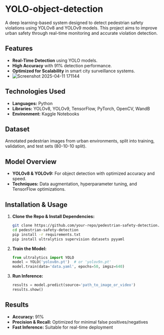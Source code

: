 # YOLO-object-detection

A deep learning-based system designed to detect pedestrian safety violations using YOLOv8 and YOLOv9 models. This project aims to improve urban safety through real-time monitoring and accurate violation detection.

## **Features**
- **Real-Time Detection** using YOLO models.
- **High Accuracy** with 91% detection performance.
- **Optimized for Scalability** in smart city surveillance systems.
- 
  ![Screenshot 2025-04-11 171144](https://github.com/user-attachments/assets/c1cc9219-08a5-45fa-991e-59b47ba6a019)

## **Technologies Used**
- **Languages:** Python  
- **Libraries:** YOLOv8, YOLOv9, TensorFlow, PyTorch, OpenCV, WandB  
- **Environment:** Kaggle Notebooks  

## **Dataset**
Annotated pedestrian images from urban environments, split into training, validation, and test sets (80-10-10 split).

## **Model Overview**
- **YOLOv8 & YOLOv9:** For object detection with optimized accuracy and speed.  
- **Techniques:** Data augmentation, hyperparameter tuning, and TensorFlow optimizations.

## **Installation & Usage**

1. **Clone the Repo & Install Dependencies:**
   ```bash
   git clone https://github.com/your-repo/pedestrian-safety-detection.git
   cd pedestrian-safety-detection
   pip install -r requirements.txt
   pip install ultralytics supervision datasets pyyaml
   ```

2. **Train the Model:**
   ```python
   from ultralytics import YOLO
   model = YOLO('yolov8n.pt')  # or 'yolov9n.pt'
   model.train(data='data.yaml', epochs=50, imgsz=640)
   ```

3. **Run Inference:**
   ```python
   results = model.predict(source='path_to_image_or_video')
   results.show()
   ```

## **Results**
- **Accuracy:** 91%  
- **Precision & Recall:** Optimized for minimal false positives/negatives  
- **Fast Inference:** Suitable for real-time deployment
